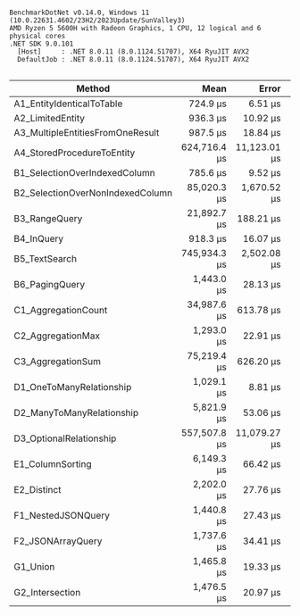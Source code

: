 ```

BenchmarkDotNet v0.14.0, Windows 11 (10.0.22631.4602/23H2/2023Update/SunValley3)
AMD Ryzen 5 5600H with Radeon Graphics, 1 CPU, 12 logical and 6 physical cores
.NET SDK 9.0.101
  [Host]     : .NET 8.0.11 (8.0.1124.51707), X64 RyuJIT AVX2
  DefaultJob : .NET 8.0.11 (8.0.1124.51707), X64 RyuJIT AVX2


```
| Method                           | Mean         | Error        | StdDev       | Gen0       | Exceptions | Gen1      | Gen2      | Allocated    |
|--------------------------------- |-------------:|-------------:|-------------:|-----------:|-----------:|----------:|----------:|-------------:|
| A1_EntityIdenticalToTable        |     724.9 μs |      6.51 μs |      5.77 μs |     3.9063 |          - |         - |         - |     36.06 KB |
| A2_LimitedEntity                 |     936.3 μs |     10.92 μs |     10.21 μs |     5.8594 |          - |    1.9531 |         - |     50.81 KB |
| A3_MultipleEntitiesFromOneResult |     987.5 μs |     18.84 μs |     18.50 μs |     9.7656 |          - |    1.9531 |         - |     84.24 KB |
| A4_StoredProcedureToEntity       | 624,716.4 μs | 11,123.01 μs |  9,860.26 μs | 12000.0000 |          - | 7000.0000 | 2000.0000 |  91569.85 KB |
| B1_SelectionOverIndexedColumn    |     785.6 μs |      9.52 μs |      7.95 μs |     5.8594 |          - |         - |         - |     49.46 KB |
| B2_SelectionOverNonIndexedColumn |  85,020.3 μs |  1,670.52 μs |  2,925.79 μs |  3000.0000 |          - | 1666.6667 |  666.6667 |  21370.22 KB |
| B3_RangeQuery                    |  21,892.7 μs |    188.21 μs |    157.17 μs |   343.7500 |          - |  218.7500 |         - |   3048.51 KB |
| B4_InQuery                       |     918.3 μs |     16.07 μs |     14.25 μs |     9.7656 |          - |         - |         - |     87.42 KB |
| B5_TextSearch                    | 745,934.3 μs |  2,502.08 μs |  2,089.35 μs |          - |          - |         - |         - |   3472.99 KB |
| B6_PagingQuery                   |   1,443.0 μs |     28.13 μs |     27.62 μs |    15.6250 |          - |         - |         - |     128.3 KB |
| C1_AggregationCount              |  34,987.6 μs |    613.78 μs |    512.53 μs |          - |          - |         - |         - |     41.55 KB |
| C2_AggregationMax                |   1,293.0 μs |     22.91 μs |     21.43 μs |     1.9531 |          - |         - |         - |     23.06 KB |
| C3_AggregationSum                |  75,219.4 μs |    626.20 μs |    585.75 μs |          - |          - |         - |         - |     25.31 KB |
| D1_OneToManyRelationship         |   1,029.1 μs |      8.81 μs |      7.36 μs |     9.7656 |          - |    1.9531 |         - |     88.71 KB |
| D2_ManyToManyRelationship        |   5,821.9 μs |     53.06 μs |     47.04 μs |   140.6250 |          - |   54.6875 |         - |   1162.29 KB |
| D3_OptionalRelationship          | 557,507.8 μs | 11,079.27 μs | 23,126.56 μs | 15000.0000 |          - | 8000.0000 | 1000.0000 | 144094.98 KB |
| E1_ColumnSorting                 |   6,149.3 μs |     66.42 μs |     58.88 μs |   164.0625 |          - |   70.3125 |         - |   1353.88 KB |
| E2_Distinct                      |   2,202.0 μs |     27.76 μs |     24.60 μs |          - |          - |         - |         - |     23.72 KB |
| F1_NestedJSONQuery               |   1,440.8 μs |     27.43 μs |     25.66 μs |     9.7656 |          - |         - |         - |     84.94 KB |
| F2_JSONArrayQuery                |   1,737.6 μs |     34.41 μs |     49.35 μs |     7.8125 |          - |         - |         - |     71.34 KB |
| G1_Union                         |   1,465.8 μs |     19.33 μs |     18.08 μs |     5.8594 |          - |         - |         - |     60.07 KB |
| G2_Intersection                  |   1,476.5 μs |     20.97 μs |     17.51 μs |     5.8594 |          - |         - |         - |     61.36 KB |
